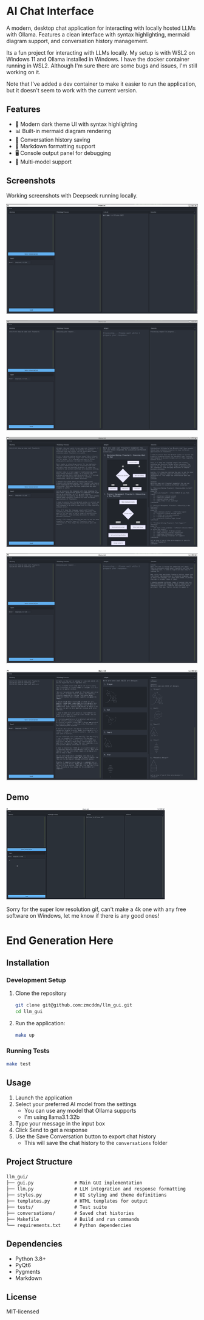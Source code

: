 # AI Chat Interface

A modern, desktop chat application for interacting with locally hosted LLMs with Ollama. Features a clean interface with syntax highlighting, mermaid diagram support, and conversation history management.

Its a fun project for interacting with LLMs locally. 
My setup is with WSL2 on Windows 11 and Ollama installed in Windows.
I have the docker container running in WSL2.
Although I'm sure there are some bugs and issues, I'm still working on it.

Note that I've added a dev container to make it easier to run the application, but it doesn't seem to work with the current version.

## Features

- 🎨 Modern dark theme UI with syntax highlighting
- 📊 Built-in mermaid diagram rendering
- 💾 Conversation history saving
- 📝 Markdown formatting support
- 🖥️ Console output panel for debugging
- 🎯 Multi-model support

## Screenshots

Working screenshots with Deepseek running locally.

![Screenshot 1](./docs/screenshot1.png)

![Screenshot 2](./docs/screenshot2.png)

![Screenshot 3](./docs/screenshot3.png)

![Screenshot 4](./docs/screenshot4.png)

![Screenshot 5](./docs/screenshot5.png)

## Demo

![Demo GIF](./docs/demo.gif)

Sorry for the super low resolution gif, can't make a 4k one with any free software on Windows, let me know if there is any good ones!

# End Generation Here


## Installation

### Development Setup

1. Clone the repository

    ```bash
    git clone git@github.com:zmcddn/llm_gui.git
    cd llm_gui
    ```

2. Run the application:

    ```bash
    make up
    ```

### Running Tests

```bash
make test
```

## Usage

1. Launch the application
2. Select your preferred AI model from the settings
    - You can use any model that Ollama supports
    - I'm using llama3.1:32b
3. Type your message in the input box
4. Click Send to get a response
5. Use the Save Conversation button to export chat history
    - This will save the chat history to the `conversations` folder

## Project Structure

```
llm_gui/
├── gui.py               # Main GUI implementation
├── llm.py               # LLM integration and response formatting
├── styles.py            # UI styling and theme definitions
├── templates.py         # HTML templates for output
├── tests/               # Test suite
├── conversations/       # Saved chat histories
├── Makefile             # Build and run commands
└── requirements.txt     # Python dependencies
```

## Dependencies

- Python 3.8+
- PyQt6
- Pygments
- Markdown

## License

MIT-licensed
